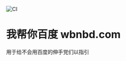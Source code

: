 ![CI](https://github.com/twksos/wbnbd/workflows/Node.js%20CI/badge.svg)

# 我帮你百度 wbnbd.com

用于给不会用百度的伸手党们以指引
